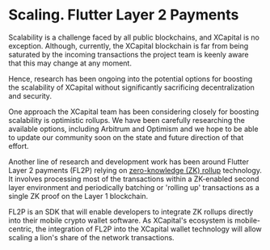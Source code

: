 # Scaling. Flutter Layer 2 Payments

Scalability is a challenge faced by all public blockchains, and XCapital is no exception. Although, currently, the XCapital blockchain is far from being saturated by the incoming transactions the project team is keenly aware that this may change at any moment.&#x20;

Hence, research has been ongoing into the potential options for boosting the scalability of XCapital without significantly sacrificing decentralization and security.&#x20;

One approach the XCapital team has been considering closely for boosting scalability is optimistic rollups. We have been carefully researching the available options, including Arbitrum and Optimism and we hope to be able to update our community soon on the state and future direction of that effort.&#x20;

Another line of research and development work has been around Flutter Layer 2 payments (FL2P) relying on [zero-knowledge (ZK) rollup](https://docs.ethhub.io/ethereum-roadmap/layer-2-scaling/zk-rollups/) technology. It involves processing most of the transactions within a ZK-enabled second layer environment and periodically batching or 'rolling up' transactions as a single ZK proof on the Layer 1 blockchain.

FL2P is an SDK that will enable developers to integrate ZK rollups directly into their mobile crypto wallet software. As XCapital's ecosystem is mobile-centric, the integration of FL2P into the XCapital wallet technology will allow scaling a lion's share of the network transactions. &#x20;
